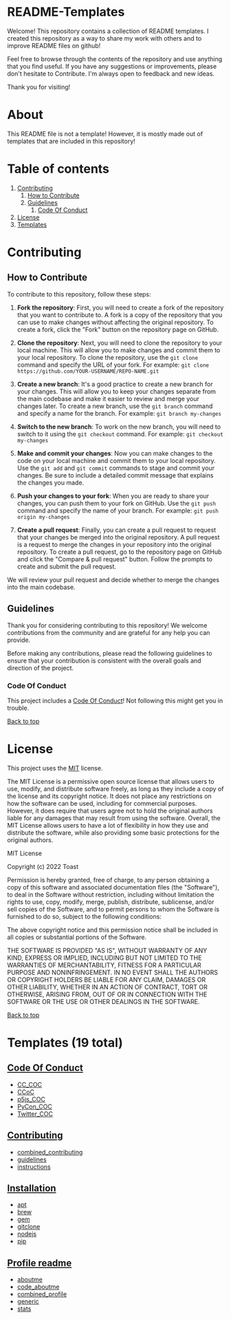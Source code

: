 # README-Templates

Welcome! This repository contains a collection of README templates. I created this repository as a way to share my work with others and to improve README files on github!

Feel free to browse through the contents of the repository and use anything that you find useful. If you have any suggestions or improvements, please don't hesitate to Contribute. I'm always open to feedback and new ideas.

Thank you for visiting!

# About

This README file is not a template! However, it is mostly made out of templates that are included in this repository!

# Table of contents

1. [Contributing](#contributing)
   1. [How to Contribute](#how-to-contribute)
   1. [Guidelines](#guidelines)
      1. [Code Of Conduct](#code-of-conduct)
2. [License](#license)
3. [Templates](#templates-2-total)

# Contributing

## How to Contribute

To contribute to this repository, follow these steps:

1. **Fork the repository**: First, you will need to create a fork of the repository that you want to contribute to. A fork is a copy of the repository that you can use to make changes without affecting the original repository. To create a fork, click the "Fork" button on the repository page on GitHub.

2. **Clone the repository**: Next, you will need to clone the repository to your local machine. This will allow you to make changes and commit them to your local repository. To clone the repository, use the `git clone` command and specify the URL of your fork. For example: `git clone https://github.com/YOUR-USERNAME/REPO-NAME.git`

3. **Create a new branch**: It's a good practice to create a new branch for your changes. This will allow you to keep your changes separate from the main codebase and make it easier to review and merge your changes later. To create a new branch, use the `git branch` command and specify a name for the branch. For example: `git branch my-changes`

4. **Switch to the new branch**: To work on the new branch, you will need to switch to it using the `git checkout` command. For example: `git checkout my-changes`

5. **Make and commit your changes**: Now you can make changes to the code on your local machine and commit them to your local repository. Use the `git add` and `git commit` commands to stage and commit your changes. Be sure to include a detailed commit message that explains the changes you made.

6. **Push your changes to your fork**: When you are ready to share your changes, you can push them to your fork on GitHub. Use the `git push` command and specify the name of your branch. For example: `git push origin my-changes`

7. **Create a pull request**: Finally, you can create a pull request to request that your changes be merged into the original repository. A pull request is a request to merge the changes in your repository into the original repository. To create a pull request, go to the repository page on GitHub and click the "Compare & pull request" button. Follow the prompts to create and submit the pull request.

We will review your pull request and decide whether to merge the changes into the main codebase.

## Guidelines

Thank you for considering contributing to this repository! We welcome contributions from the community and are grateful for any help you can provide.

Before making any contributions, please read the following guidelines to ensure that your contribution is consistent with the overall goals and direction of the project.

### Code Of Conduct

This project includes a [Code Of Conduct](CODE_OF_CONDUCT.md)! Not following this might get you in trouble.

[Back to top](#table-of-contents)

# License

This project uses the [MIT](LICENSE) license.

The MIT License is a permissive open source license that allows users to use, modify, and distribute software freely, as long as they include a copy of the license and its copyright notice. It does not place any restrictions on how the software can be used, including for commercial purposes. However, it does require that users agree not to hold the original authors liable for any damages that may result from using the software. Overall, the MIT License allows users to have a lot of flexibility in how they use and distribute the software, while also providing some basic protections for the original authors.

MIT License

Copyright (c) 2022 Toast

Permission is hereby granted, free of charge, to any person obtaining a copy
of this software and associated documentation files (the "Software"), to deal
in the Software without restriction, including without limitation the rights
to use, copy, modify, merge, publish, distribute, sublicense, and/or sell
copies of the Software, and to permit persons to whom the Software is
furnished to do so, subject to the following conditions:

The above copyright notice and this permission notice shall be included in all
copies or substantial portions of the Software.

THE SOFTWARE IS PROVIDED "AS IS", WITHOUT WARRANTY OF ANY KIND, EXPRESS OR
IMPLIED, INCLUDING BUT NOT LIMITED TO THE WARRANTIES OF MERCHANTABILITY,
FITNESS FOR A PARTICULAR PURPOSE AND NONINFRINGEMENT. IN NO EVENT SHALL THE
AUTHORS OR COPYRIGHT HOLDERS BE LIABLE FOR ANY CLAIM, DAMAGES OR OTHER
LIABILITY, WHETHER IN AN ACTION OF CONTRACT, TORT OR OTHERWISE, ARISING FROM,
OUT OF OR IN CONNECTION WITH THE SOFTWARE OR THE USE OR OTHER DEALINGS IN THE
SOFTWARE.

[Back to top](#table-of-contents)

<!--Templates start-->
# Templates (19 total)
## [Code Of Conduct](EN/Code%20Of%20Conduct)
* [CC_COC](EN/Code%20Of%20Conduct/CC_COC.md)
* [CCoC](EN/Code%20Of%20Conduct/CCoC.md)
* [p5js_COC](EN/Code%20Of%20Conduct/p5js_COC.md)
* [PyCon_COC](EN/Code%20Of%20Conduct/PyCon_COC.md)
* [Twitter_COC](EN/Code%20Of%20Conduct/Twitter_COC.md)
## [Contributing](EN/Contributing)
* [combined_contributing](EN/Contributing/combined_contributing.md)
* [guidelines](EN/Contributing/guidelines.md)
* [instructions](EN/Contributing/instructions.md)
## [Installation](EN/Installation)
* [apt](EN/Installation/apt.md)
* [brew](EN/Installation/brew.md)
* [gem](EN/Installation/gem.md)
* [gitclone](EN/Installation/gitclone.md)
* [nodejs](EN/Installation/nodejs.md)
* [pip](EN/Installation/pip.md)
## [Profile readme](EN/Profile%20readme)
* [aboutme](EN/Profile%20readme/aboutme.md)
* [code_aboutme](EN/Profile%20readme/code_aboutme.md)
* [combined_profile](EN/Profile%20readme/combined_profile.md)
* [generic](EN/Profile%20readme/generic.md)
* [stats](EN/Profile%20readme/stats.md)
<!--Templates end-->
